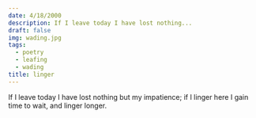 ```yaml
---
date: 4/18/2000
description: If I leave today I have lost nothing...
draft: false
img: wading.jpg
tags:
  - poetry
  - leafing
  - wading
title: linger
---
```


If I leave today I have lost nothing
but my impatience;
if I linger here I gain time to wait,
and linger longer.
